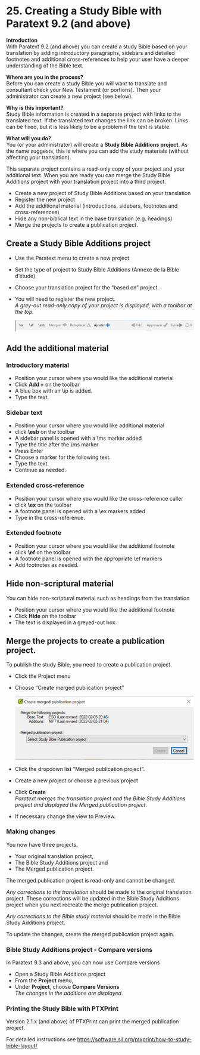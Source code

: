 # 25. Creating a Study Bible with Paratext 9.2 (and above)

**Introduction**  
With Paratext 9.2 (and above) you can create a study Bible based on your translation by adding introductory paragraphs, sidebars and detailed footnotes and additional cross-references to help your user have a deeper understanding of the Bible text.

**Where are you in the process?**  
Before you can create a study Bible you will want to translate and consultant check your New Testament (or portions). Then your administrator can create a new project (see below).

**Why is this important?**  
Study Bible information is created in a separate project with links to the translated text. If the translated text changes the link can be broken. Links can be fixed, but it is less likely to be a problem if the text is stable.

**What will you do?**  
You (or your administrator) will create a **Study Bible Additions project**. As the name suggests, this is where you can add the study materials (without affecting your translation).

This separate project contains a read-only copy of your project and your additional text. When you are ready you can merge the Study Bible Additions project with your translation project into a third project.

-   Create a new project of Study Bible Additions based on your translation
-   Register the new project
-   Add the additional material (introductions, sidebars, footnotes and cross-references)
-   Hide any non-biblical text in the base translation (e.g. headings)
-   Merge the projects to create a publication project.

## Create a Study Bible Additions project

-   Use the Paratext menu to create a new project
-   Set the type of project to Study Bible Additions (Annexe de la Bible d’étude)
-   Choose your translation project for the “based on” project.
-   You will need to register the new project.  
    *A grey-out read-only copy of your project is displayed, with a toolbar at the top.*

    ![](../media/8671bb469453dc88a90bc9ea7889d114.png)

## Add the additional material

### Introductory material

-   Position your cursor where you would like the additional material
-   Click **Add +** on the toolbar
-   A blue box with an \\ip is added.
-   Type the text.

### Sidebar text

-   Position your cursor where you would like additional material
-   click **\\esb** on the toolbar
-   A sidebar panel is opened with a \\ms marker added
-   Type the title after the \\ms marker
-   Press Enter
-   Choose a marker for the following text.
-   Type the text.
-   Continue as needed.

### Extended cross-reference

-   Position your cursor where you would like the cross-reference caller
-   click **\\ex** on the toolbar
-   A footnote panel is opened with a \\ex markers added
-   Type in the cross-reference.

### Extended footnote

-   Position your cursor where you would like the additional footnote
-   click **\\ef** on the toolbar
-   A footnote panel is opened with the appropriate \\ef markers
-   Add footnotes as needed.

## Hide non-scriptural material

You can hide non-scriptural material such as headings from the translation

-   Position your cursor where you would like the additional footnote
-   Click **Hide** on the toolbar
-   The text is displayed in a greyed-out box.

## Merge the projects to create a publication project.

To publish the study Bible, you need to create a publication project.

-   Click the Project menu
-   Choose “Create merged publication project”

    ![](../media/c2532d37aae74e992a95d26c8725c242.png)

-   Click the dropdown list “Merged publication project”.
-   Create a new project or choose a previous project
-   Click **Create**  
    *Paratext merges the translation project and the Bible Study Additions project and displayed the Merged publication project.*

-   If necessary change the view to Preview.

### Making changes

You now have three projects.

-   Your original translation project,
-   The Bible Study Additions project and
-   The Merged publication project.

The merged publication project is read-only and cannot be changed.

*Any corrections to the translation* should be made to the original translation project. These corrections will be updated in the Bible Study Additions project when you next recreate the merge publication project.

*Any corrections to the Bible study material* should be made in the Bible Study Additions project.

To update the changes, create the merged publication project again.

### Bible Study Additions project - Compare versions 
In Paratext 9.3 and above, you can now use Compare versions
- Open a Study Bible Additions project
- From the **Project** menu, 
- Under **Project**, choose **Compare Versions**  
  *The changes in the additions are displayed*.

### Printing the Study Bible with PTXPrint

Version 2.1.x (and above) of PTXPrint can print the merged publication project.

For detailed instructions see <https://software.sil.org/ptxprint/how-to-study-bible-layout/>
